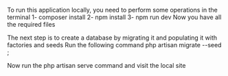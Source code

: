 To run this application locally, you need to perform some operations in the terminal
1- composer install
2- npm install
3- npm run dev
Now you have all the required files

The next step is to create a database by migrating it and populating it with factories and seeds
Run the following command
php artisan migrate --seed ;

Now run the php artisan serve command and visit the local site